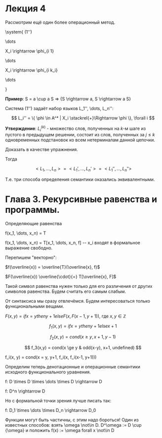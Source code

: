 Лекция 4
========



Рассмотрим ещё один более операционный метод.

\system{
(1'')

\dots

X_i \rightarrow \phi_{i 1}

\dots

X_i \rightarrow \phi_{i k_i}

\dots

}



**Пример**: S = a \cup a S => {S \rightarrow a, S \rightarrow a S}

Система (1'') задаёт набор языков L_1'', \dots, L_n'':

$$
L_i'' = \{ \phi \in A^* | X_i \stackrel{+}\Rightarrow \phi \}, \forall i
$$



**Утверждение**: $L_i^{(k)}$ - множество слов, полученных на $k$-м шаге из
пустого в предыдущем решении, состоит из слов, полученных за $j \le k$
одновременных подстановок ко всем нетерминалам данной цепочки.

Доказать в качестве упражнения.



Тогда

$$
<L_1, \dots, L_n> = <L_1', \dots, L_n'> = <L_1'', \dots, L_n''>
$$

Т.е. три способа определения семантики оказались эквивалентными.



Глава 3. Рекурсивные равенства и программы.
===========================================

Определяющие равенства

f(x_1, \dots, x_n) = T

f(x_1, \dots, x_n) = T[x_1, \dots, x_n, f] -- x_i входят в формальное выражение
свободно.



Перепишем "векторно":

$f(\overline{x}) = \overline{T}(\overline{x}, f)$



$F(\overline{x}) \overline{\cdot}{=} T[\overline{x}, F]$

Такой символ равенства нужен только для его различения от других символов
равенства. Будем считать его самым слабым.



От синтаксиса мы сразу отвлечёмся. Будем интересоваться только функциональными
вещами.

$F(x,y) = if x = y then y + 1 else F(x, F(x-1, y+1))$, где $x, y \in \mathbb{Z}$



$$
f_1(x,y) = if x = y then y+1 else x+1
$$

$$
f_2(x,y) = cond(x \ge y, x+1, y-1)
$$

$$
f_3(x,y) = cond(x \ge y & odd(x-y), x+1, undefined)
$$



f_i(x, y) = cond(x = y, y+1, f_i(x, f_i(x-1, y+1)))



Определим теперь денотационные и операционные семантики исходного
функционального уравнения.

f: D \times D \times \dots \times D \rightarrow D

f: D^n \rightarrow D

Но с формальной точки зрения лучше писать так:

f: D_1 \times \dots \times D_n \rightarrow D_0



Функции могут быть частичны, с этим надо бороться! Один из известных способов:
взять \omega \not\in D. D^\omega := D \cup \{\omega\} и положить f(x) := \omega
forall x \not\in D


